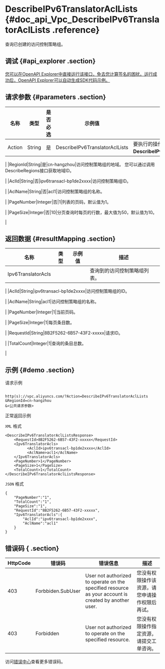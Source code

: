 # DescribeIPv6TranslatorAclLists {#doc_api_Vpc_DescribeIPv6TranslatorAclLists .reference}

查询已创建的访问控制策略组。

## 调试 {#api_explorer .section}

[您可以在OpenAPI Explorer中直接运行该接口，免去您计算签名的困扰。运行成功后，OpenAPI Explorer可以自动生成SDK代码示例。](https://api.aliyun.com/#product=Vpc&api=DescribeIPv6TranslatorAclLists&type=RPC&version=2016-04-28)

## 请求参数 {#parameters .section}

|名称|类型|是否必选|示例值|描述|
|--|--|----|---|--|
|Action|String|是|DescribeIPv6TranslatorAclLists|要执行的操作。 取值： **DescribeIPv6TranslatorAclLists**。

 |
|RegionId|String|是|cn-hangzhou|访问控制策略组的地域。 您可以通过调用DescribeRegions接口获取地域ID。

 |
|AclId|String|否|ipv6transacl-bp1de2xxxx|访问控制策略组ID。

 |
|AclName|String|否|acl1|访问控制策略组的名称。

 |
|PageNumber|Integer|否|1|列表的页码，默认值为1。

 |
|PageSize|Integer|否|10|分页查询时每页的行数，最大值为50，默认值为10。

 |

## 返回数据 {#resultMapping .section}

|名称|类型|示例值|描述|
|--|--|---|--|
|Ipv6TranslatorAcls| | |查询到的访问控制策略组列表。

 |
|AclId|String|ipv6transacl-bp1de2xxxx|访问控制策略组的ID。

 |
|AclName|String|acl1|访问控制策略组的名称。

 |
|PageNumber|Integer|1|当前页码。

 |
|PageSize|Integer|1|每页条目数。

 |
|RequestId|String|8B2F5262-6B57-43F2-xxxxx|请求ID。

 |
|TotalCount|Integer|1|查询的条目总数。

 |

## 示例 {#demo .section}

请求示例

``` {#request_demo}

http(s)://vpc.aliyuncs.com/?Action=DescribeIPv6TranslatorAclLists
&RegionId=cn-hangzhou
&<公共请求参数>

```

正常返回示例

`XML` 格式

``` {#xml_return_success_demo}
<DescribeIPv6TranslatorAclListsResponse>
    <RequestId>8B2F5262-6B57-43F2-xxxxx</RequestId>
    <Ipv6TranslatorAcls>
          <AclId>ipv6transacl-bp1de2xxxx</AclId>
          <AclName>acl1</AclName>
    </Ipv6TranslatorAcls>
    <PageNumber>1</PageNumber>
    <PageSize>1</PageSize>
    <TotalCount>1</TotalCount>
</DescribeIPv6TranslatorAclListsResponse>
```

`JSON` 格式

``` {#json_return_success_demo}
{
	"PageNumber":"1",
	"TotalCount":"1",
	"PageSize":"1",
	"RequestId":"8B2F5262-6B57-43F2-xxxxx",
	"Ipv6TranslatorAcls":{
		"AclId":"ipv6transacl-bp1de2xxxx",
		"AclName":"acl1"
	}
}
```

## 错误码 { .section}

|HttpCode|错误码|错误信息|描述|
|--------|---|----|--|
|403|Forbbiden.SubUser|User not authorized to operate on the specified resource as your account is created by another user.|您没有权限操作该资源，请您申请操作权限后再试。|
|403|Forbidden|User not authorized to operate on the specified resource.|您没有权限操作指定资源，请提交工单咨询。|

访问[错误中心](https://error-center.aliyun.com/status/product/Vpc)查看更多错误码。


